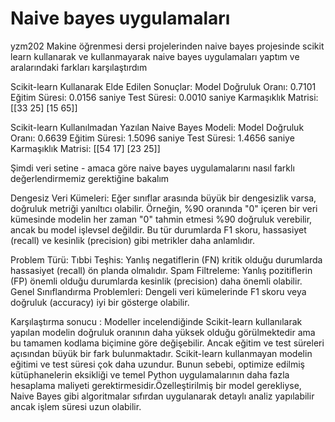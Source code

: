 # Naive bayes uygulamaları
 yzm202 Makine öğrenmesi dersi projelerinden naive bayes projesinde scikit learn kullanarak ve kullanmayarak naive bayes uygulamaları yaptım ve aralarındaki farkları karşılaştırdım

Scikit-learn Kullanarak Elde Edilen Sonuçlar:
Model Doğruluk Oranı: 0.7101
Eğitim Süresi: 0.0156 saniye
Test Süresi: 0.0010 saniye
Karmaşıklık Matrisi:
   [[33 25]
    [15 65]]

Scikit-learn Kullanılmadan Yazılan Naive Bayes Modeli:
Model Doğruluk Oranı: 0.6639
Eğitim Süresi: 1.5096 saniye
Test Süresi: 1.4656 saniye
Karmaşıklık Matrisi:
  [[54 17]
    [23 25]]

Şimdi veri setine - amaca göre naive bayes uygulamalarını nasıl farklı değerlendirmemiz gerektiğine bakalım

Dengesiz Veri Kümeleri: 
Eğer sınıflar arasında büyük bir dengesizlik varsa, doğruluk metriği yanıltıcı olabilir. Örneğin, %90 oranında "0" içeren bir veri kümesinde modelin her zaman "0" tahmin etmesi %90 doğruluk verebilir, ancak bu model işlevsel değildir. Bu tür durumlarda F1 skoru, hassasiyet (recall) ve kesinlik (precision) gibi metrikler daha anlamlıdır.

Problem Türü:
Tıbbi Teşhis: Yanlış negatiflerin (FN) kritik olduğu durumlarda hassasiyet (recall) ön planda olmalıdır.
Spam Filtreleme: Yanlış pozitiflerin (FP) önemli olduğu durumlarda kesinlik (precision) daha önemli olabilir.
Genel Sınıflandırma Problemleri: Dengeli veri kümelerinde F1 skoru veya doğruluk (accuracy) iyi bir gösterge olabilir.

Karşılaştırma sonucu :
Modeller incelendiğinde Scikit-learn kullanılarak yapılan modelin doğruluk oranının daha yüksek olduğu görülmektedir ama bu tamamen kodlama biçimine göre değişebilir. Ancak eğitim ve test süreleri açısından büyük bir fark bulunmaktadır. Scikit-learn kullanmayan modelin eğitimi ve test süresi çok daha uzundur. Bunun sebebi, optimize edilmiş kütüphanelerin eksikliği ve temel Python uygulamalarının daha fazla hesaplama maliyeti gerektirmesidir.Özelleştirilmiş bir model gerekliyse, Naive Bayes gibi algoritmalar sıfırdan uygulanarak detaylı analiz yapılabilir ancak işlem süresi uzun olabilir.


